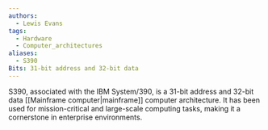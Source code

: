 ```yaml
---
authors: 
  - Lewis Evans
tags:
  - Hardware
  - Computer_architectures
aliases:
  - S390
Bits: 31-bit address and 32-bit data
---
```

S390, associated with the IBM System/390, is a 31-bit address and 32-bit data [[Mainframe computer|mainframe]] computer architecture. It has been used for mission-critical and large-scale computing tasks, making it a cornerstone in enterprise environments.